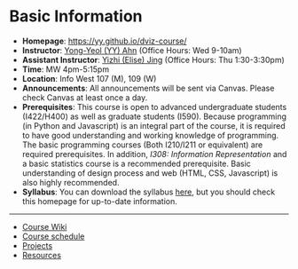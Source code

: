 # Basic Information

- **Homepage**: https://yy.github.io/dviz-course/
- **Instructor**: [Yong-Yeol (YY) Ahn](http://yongyeol.com) (Office Hours: Wed 9-10am)
- **Assistant Instructor**: [Yizhi (Elise) Jing](http://yzjing.github.io/) (Office Hours: Thu 1:30-3:30pm)
- **Time**: MW 4pm-5:15pm
- **Location**: Info West 107 (M), 109 (W)
- **Announcements**: All announcements will be sent via Canvas. Please check Canvas at least once a day. 
- **Prerequisites**: This course is open to advanced undergraduate students (I422/H400) as well as graduate students (I590). Because programming (in Python and Javascript) is an integral part of the course, it is required to have good understanding and working knowledge of programming. The basic programming courses (Both I210/I211 or equivalent) are required prerequisites. In addition, *I308: Information Representation* and a basic statistics course is a recommended prerequisite. Basic understanding of design process and web (HTML, CSS, Javascript) is also highly recommended.
- **Syllabus**: You can download the syllabus [here](http://yongyeol.com/courses/2016F-dviz/syllabus.pdf), but you should check this homepage for up-to-date information. 

----

- [Course Wiki](https://github.com/yy/dviz-course/wiki)
- [Course schedule](https://github.com/yy/dviz-course/wiki/Schedule)
- [Projects](https://github.com/yy/dviz-course/wiki/Projects)
- [Resources](https://github.com/yy/dviz-course/wiki/Resources)
